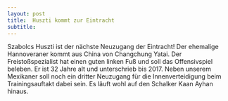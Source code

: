 ```yaml
---
layout: post
title:  Huszti kommt zur Eintracht
subtitle:  
---
```


Szabolcs Huszti ist der nächste Neuzugang der Eintracht! Der ehemalige Hannoveraner kommt aus China von Changchung Yatai. Der Freistoßspezialist hat einen guten linken Fuß und soll das Offensivspiel beleben. Er ist 32 Jahre alt und unterschrieb bis 2017. Neben unserem Mexikaner soll noch ein dritter Neuzugang für die Innenverteidigung beim Trainingsauftakt dabei sein. Es läuft wohl auf den Schalker Kaan Ayhan hinaus.


